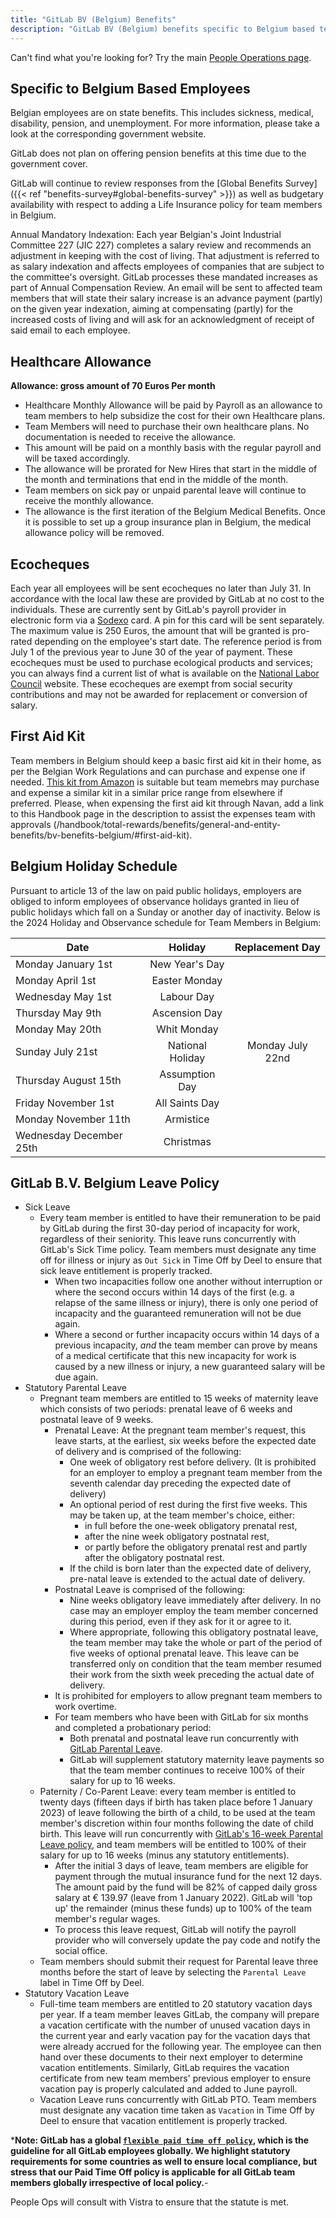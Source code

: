 ```yaml
---
title: "GitLab BV (Belgium) Benefits"
description: "GitLab BV (Belgium) benefits specific to Belgium based team members."
---
```


Can't find what you're looking for? Try the main [People Operations page](/handbook/people-group/).

## Specific to Belgium Based Employees

Belgian employees are on state benefits. This includes sickness, medical, disability, pension, and unemployment. For more information, please take a look at the corresponding government website.

GitLab does not plan on offering pension benefits at this time due to the government cover.

GitLab will continue to review responses from the [Global Benefits Survey]({{< ref "benefits-survey#global-benefits-survey" >}}) as well as budgetary availability with respect to adding a Life Insurance policy for team members in Belgium.

Annual Mandatory Indexation:  Each year Belgian's Joint Industrial Committee 227 (JIC 227) completes a salary review and recommends an adjustment in keeping with the cost of living. That adjustment is referred to as salary indexation and affects employees of companies that are subject to the committee's oversight. GitLab processes these mandated increases as part of Annual Compensation Review. An email will be sent to affected team members that will state their salary increase is an advance payment (partly) on the given year indexation, aiming at compensating (partly) for the increased costs of living and will ask for an acknowledgment of receipt of said email to each employee.

## Healthcare Allowance

**Allowance: gross amount of 70 Euros Per month**

- Healthcare Monthly Allowance will be paid by Payroll as an allowance to team members to help subsidize the cost for their own Healthcare plans.
- Team Members will need to purchase their own healthcare plans. No documentation is needed to receive the allowance.
- This amount will be paid on a monthly basis with the regular payroll and will be taxed accordingly.
- The allowance will be prorated for New Hires that start in the middle of the month and terminations that end in the middle of the month.
- Team members on sick pay or unpaid parental leave will continue to receive the monthly allowance.
- The allowance is the first iteration of the Belgium Medical Benefits. Once it is possible to set up a group insurance plan in Belgium, the medical allowance policy will be removed.

## Ecocheques

Each year all employees will be sent ecocheques no later than July 31. In accordance with the local law these are provided by GitLab at no cost to the individuals. These are currently sent by GitLab's payroll provider in electronic form via a [Sodexo](http://be.benefits-rewards.sodexo.com/) card. A pin for this card will be sent separately. The maximum value is 250 Euros, the amount that will be granted is pro-rated depending on the employee's start date. The reference period is from July 1 of the previous year to June 30 of the year of payment. These ecocheques must be used to purchase ecological products and services; you can always find a current list of what is available on the [National Labor Council](http://www.cnt-nar.be/CAO-ORIG/cao-098-quinquies-(23-05-2017).pdf) website. These ecocheques are exempt from social security contributions and may not be awarded for replacement or conversion of salary.

## First Aid Kit

Team members in Belgium should keep a basic first aid kit in their home, as per the Belgian Work Regulations and can purchase and expense one if needed. [This kit from Amazon](https://www.amazon.com.be/-/en/Medical-Outdoor-Survival-Emergency-Workplace/dp/B07R3RMFC4/ref%3Dsr_1_11?crid%3DBRSTI7BC72FQ%26keywords%3Dfirst%252Baid%252Bkit%252Bfor%252Bhome%252Boffice%26qid%3D1686872754%26sprefix%3Dfirst%252Baid%252Bkit%252Bfor%252Bhome%252Boffic%252Caps%252C198%26sr%3D8-11%26th%3D1&sa=D&source=docs&ust=1689883665744344&usg=AOvVaw3000OeBSFQU0GMfKNhd7KA) is suitable but team memebrs may purchase and expense a similar kit in a similar price range from elsewhere if preferred. Please, when expensing the first aid kit through Navan, add a link to this Handbook page in the description to assist the expenses team with approvals (/handbook/total-rewards/benefits/general-and-entity-benefits/bv-benefits-belgium/#first-aid-kit).

## Belgium Holiday Schedule

Pursuant to article 13 of the law on paid public holidays, employers are obliged to inform employees of observance holidays granted in lieu of public holidays which fall on a Sunday or another day of inactivity. Below is the 2024 Holiday and Observance schedule for Team Members in Belgium:

| Date                     | Holiday | Replacement Day |
|--------------------------|:---:|:----:|
| Monday January 1st         | New Year's Day  | |
| Monday April 1st     | Easter Monday  |  |
| Wednesday May 1st | Labour Day  |  |
| Thursday May 9th   | Ascension Day  |  |
| Monday May 20th        | Whit Monday   |  |
| Sunday July 21st     | National Holiday  | Monday July 22nd |
| Thursday August 15th | Assumption Day  |  |
| Friday November 1st  | All Saints Day   | |
| Monday November 11th    | Armistice  | |
| Wednesday December 25th     | Christmas  |  |

## GitLab B.V. Belgium Leave Policy

- Sick Leave
  - Every team member is entitled to have their remuneration to be paid by GitLab during the first 30-day period of incapacity for work, regardless of their seniority. This leave runs concurrently with GitLab's Sick Time policy. Team members must designate any time off for illness or injury as `Out Sick` in Time Off by Deel to ensure that sick leave entitlement is properly tracked.
    - When two incapacities follow one another without interruption or where the second occurs within 14 days of the first (e.g. a relapse of the same illness or injury), there is only one period of incapacity and the guaranteed remuneration will not be due again.
    - Where a second or further incapacity occurs within 14 days of a previous incapacity, *and* the team member can prove by means of a medical certificate that this new incapacity for work is caused by a new illness or injury, a new guaranteed salary will be due again.
- Statutory Parental Leave
  - Pregnant team members are entitled to 15 weeks of maternity leave which consists of two periods: prenatal leave of 6 weeks and postnatal leave of 9 weeks.
    - Prenatal Leave: At the pregnant team member's request, this leave starts, at the earliest, six weeks before the expected date of delivery and is comprised of the following:
      - One week of obligatory rest before delivery. (It is prohibited for an employer to employ a pregnant team member from the seventh calendar day preceding the expected date of delivery)
      - An optional period of rest during the first five weeks. This may be taken up, at the team member's choice, either:
        - in full before the one-week obligatory prenatal rest,
        - after the nine week obligatory postnatal rest,
        - or partly before the obligatory prenatal rest and partly after the obligatory postnatal rest.
      - If the child is born later than the expected date of delivery, pre-natal leave is extended to the actual date of delivery.
    - Postnatal Leave is comprised of the following:
      - Nine weeks obligatory leave immediately after delivery. In no case may an employer employ the team member concerned during this period, even if they ask for it or agree to it.
      - Where appropriate, following this obligatory postnatal leave, the team member may take the whole or part of the period of five weeks of optional prenatal leave. This leave can be transferred only on condition that the team member resumed their work from the sixth week preceding the actual date of delivery.
    - It is prohibited for employers to allow pregnant team members to work overtime.
    - For team members who have been with GitLab for six months and completed a probationary period:
      - Both prenatal and postnatal leave run concurrently with [GitLab Parental Leave](/handbook/total-rewards/benefits/general-and-entity-benefits/#parental-leave).
      - GitLab will supplement statutory maternity leave payments so that the team member continues to receive 100% of their salary for up to 16 weeks.
  - Paternity / Co-Parent Leave: every team member is entitled to twenty days (fifteen days if birth has taken place before 1 January 2023) of leave following the birth of a child, to be used at the team member's discretion within four months following the date of child birth. This leave will run concurrently with [GitLab's 16-week Parental Leave policy](/handbook/total-rewards/benefits/general-and-entity-benefits/#parental-leave), and team members will be entitled to 100% of their salary for up to 16 weeks (minus any statutory entitlements).
    - After the initial 3 days of leave, team members are eligible for payment through the mutual insurance fund for the next 12 days. The amount paid by the fund will be 82% of capped daily gross salary at €  139.97 (leave from 1 January 2022).  GitLab will 'top up' the remainder (minus these funds) up to 100% of the team member's regular wages.
    - To process this leave request, GitLab will notify the payroll provider who will conversely update the pay code and notify the social office.
  - Team members should submit their request for Parental leave three months before the start of leave by selecting the `Parental Leave` label in Time Off by Deel.
- Statutory Vacation Leave
  - Full-time team members are entitled to 20 statutory vacation days per year. If a team member leaves GitLab, the company will prepare a vacation certificate with the number of unused vacation days in the current year and early vacation pay for the vacation days that were already accrued for the following year. The employee can then hand over these documents to their next employer to determine vacation entitlements. Similarly, GitLab requires the vacation certificate from new team members' previous employer to ensure vacation pay is properly calculated and added to June payroll.
  - Vacation Leave runs concurrently with GitLab PTO. Team members must designate any vacation time taken as `Vacation` in Time Off by Deel to ensure that vacation entitlement is properly tracked.

***Note: GitLab has a global [`flexible paid time off policy`](/handbook/people-group/paid-time-off/#paid-time-off), which is the guideline for all GitLab employees globally. We highlight statutory requirements for some countries as well to ensure local compliance, but stress that our Paid Time Off policy is applicable for all GitLab team members globally irrespective of local policy.**-

People Ops will consult with Vistra to ensure that the statute is met.
